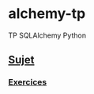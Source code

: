 # alchemy-tp
TP SQLAlchemy Python

## [Sujet](https://github.com/junegombert/alchemy-tp/blob/main/orm-sujet-sqlalchemy.pdf)
### [Exercices](https://github.com/junegombert/alchemy-tp/releases)

